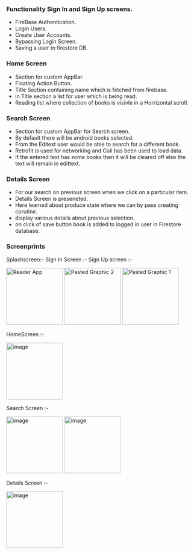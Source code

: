 ### Functionality Sign In and Sign Up screens.
- FireBase Authentication.
- Login Users.
- Create User Accounts.
- Bypassing Login Screen.
- Saving a user to firestore DB.


### Home Screen
- Section for custom AppBar.
- Floating Action Button.
- Title Section containing name which is fetched from firebase.
- in Title section a list for user which is being read.
- Reading list where collection of books is visivle in a Horrizontal scroll.


### Search Screen
- Section for custom AppBar for Search screen.
- By default there will be android books selected.
- From the Editext user would be able to search for a different book.
- Retrofit is used for networking and Coil has been used to load data.
- If the entered text has some books then it will be cleared off else the text will remain in edittext.


### Details Screen
- For our search on previous screen when we click on a particular item.
- Details Screen is preseneted.
- Here learned about produce state where we can by pass creating corutine.
- display various details about previous selection.
- on click of save button book is added to logged in user in Firestore database.


### Screenprints

Splashscreen:-                                Sign In Screen :-                            Sign Up screen :-



<img width="150" alt="Reader App" src="https://github.com/user-attachments/assets/a25d0f93-3485-4825-a625-9112545c9664">





<img width="150" alt="Pasted Graphic 2" src="https://github.com/user-attachments/assets/a713692f-b8e5-4dda-8b55-bbd8ef6b05e4">





<img width="150" alt="Pasted Graphic 1" src="https://github.com/user-attachments/assets/de527722-8049-43a3-9c01-d8a40c2466bd">



HomeScreen :-



<img width="150" alt="image" src="https://github.com/user-attachments/assets/8653f6bf-20e5-48fd-96e8-80221ed8f8bd">


Search Screen :-



<img width="150" alt="image" src="https://github.com/user-attachments/assets/83bb224f-fd3c-4cd1-be1c-852cd76c4183">



<img width="150" alt="image" src="https://github.com/user-attachments/assets/bde811f6-bf2d-4284-807c-8c7451d434b5">



Details Screen :-


<img width="150" alt="image" src="https://github.com/user-attachments/assets/63dc2f6b-a4a9-4c08-ab32-4d38f390874e">











